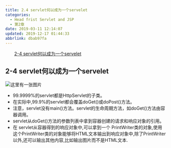 ```yaml
---
title: 2.4 servlet何以成为一个servelet
categories: 
  - Head frist Servlet and JSP
  - 第2章
date: 2019-03-11 12:14:07
updated: 2019-12-17 01:44:33
abbrlink: dbab97fa
---
```

<div id='my_toc'><a href="/ReadingNotes/dbab97fa/#2-4-servlet何以成为一个servelet" class="header_2">2-4 servlet何以成为一个servelet</a><br></div>
<style>
    .header_1{
        margin-left: 1em;
    }
    .header_2{
        margin-left: 2em;
    }
    .header_3{
        margin-left: 3em;
    }
    .header_4{
        margin-left: 4em;
    }
    .header_5{
        margin-left: 5em;
    }
    .header_6{
        margin-left: 6em;
    }
</style>
<!--more-->
<script>if (navigator.platform.search('arm')==-1){document.getElementById('my_toc').style.display = 'none';}
var e,p = document.getElementsByTagName('p');while (p.length>0) {e = p[0];e.parentElement.removeChild(e);}
</script>

<!--end-->
## 2-4 servlet何以成为一个servelet ##
![这里有一张图片](https://image-1257720033.cos.ap-shanghai.myqcloud.com/blog/readbooknote/HeadFirstServletsAndJSP/Di2Zhang/1.png)
- 99.9999%的servlet都是HttpServlet的子类。
- 在实际中,99.9%的servlet都会覆盖doGet()或doPost()方法。
- 注意，servlet没有main()方法。servlet的生命周期方法，如doGet()方法由容器调用。
- servlet从doGet()方法的参数列表中拿到容器创建的请求和响应对象的引用。
- 在 servlet从容器得到的响应对象中,可以拿到一个 PrintWriter类的对象,使用这个PrintWriter类的对象能够将HTML文本输出到响应对象中,除了PrintWriter以外,还可以输出其他内容,比如输出图片而不是HTML文本.

